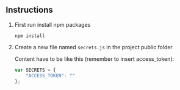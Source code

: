 ## Instructions
1. First run install npm packages

    `npm install`
2. Create a new file named `secrets.js` in the project public folder

    Content have to be like this (remember to insert access_token):
    
    ```javascript
    var SECRETS = {
	    "ACCESS_TOKEN": ""
    };
    ```